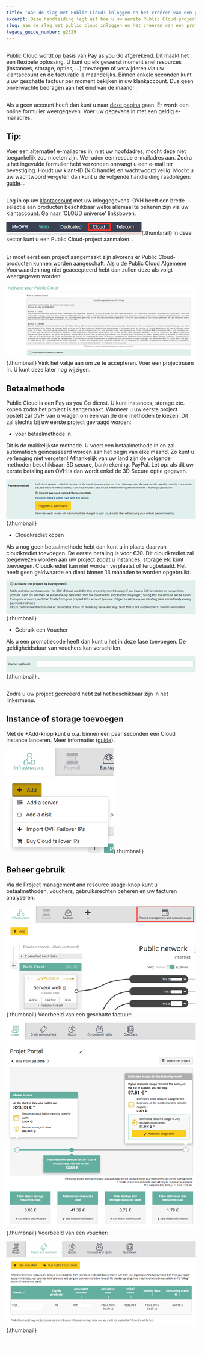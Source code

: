```yaml
---
title: 'Aan de slag met Public Cloud: inloggen en het creëren van een project'
excerpt: Deze handleiding legt uit hoe u uw eerste Public Cloud-project kunt aanmaken
slug: aan_de_slag_met_public_cloud_inloggen_en_het_creeren_van_een_project
legacy_guide_number: g2329
---
```



## 
Public Cloud wordt op basis van Pay as you Go afgerekend. 
Dit maakt het een flexibele oplossing. 
U kunt op elk gewenst moment snel resources (instances, storage, opties, ...) toevoegen of verwijderen via uw klantaccount en de facturatie is maandelijks. 
Binnen enkele seconden kunt u uw geschatte factuur per moment bekijken in uw klankaccount. Dus geen onverwachte bedragen aan het eind van de maand!
.


## 
Als u geen account heeft dan kunt u naar [deze pagina](https://www.ovh.nl/support/new_nic.xml) gaan.
Er wordt een online formulier weergegeven. Voer uw gegevens in met een geldig e-mailadres.

## Tip:
Voer een alternatief e-mailadres in, niet uw hoofdadres, mocht deze niet toegankelijk zou moeten zijn. We raden een rescue e-mailadres aan.
Zodra u het ingevulde formulier hebt verzonden ontvangt u een e-mail ter bevestiging. Houdt uw klant-ID (NIC handle) en wachtwoord veilig. 
Mocht u uw wachtwoord vergeten dan kunt u de volgende handleiding raadplegen: [guide]({legacy}2123).
.


## 
Log in op uw [klantaccount](https://www.ovh.com/manager) met uw inloggegevens.
OVH heeft een brede selectie aan producten beschikbaar welke allemaal te beheren zijn via uw klantaccount. Ga naar 'CLOUD universe' linksboven.

![](images/img_4657.jpg){.thumbnail}
In deze sector kunt u een Public Cloud-project aanmaken.
.


## 
Er moet eerst een project aangemaakt zijn alvorens er Public Cloud-producten kunnen worden aangeschaft.
Als u de Public Cloud Algemene Voorwaarden nog niet geaccepteerd hebt dan zullen deze als volgt weergegeven worden:

![](images/img_4658.jpg){.thumbnail}
Vink het vakje aan om ze te accepteren.
Voer een projectnaam in. U kunt deze later nog wijzigen.


## Betaalmethode
Public Cloud is een Pay as you Go dienst. U kunt instances, storage etc. kopen zodra het project is aangemaakt.
Wanneer u uw eerste project opstelt zal OVH van u vragen om een van de drie methoden te kiezen. Dit zal slechts bij uw eerste project gevraagd worden: 


- voer betaalmethode in


Dit is de makkelijkste methode. U voert een betaalmethode in en zal automatisch geïncasseerd worden aan het begin van elke maand. Zo kunt u verlenging niet vergeten! 
Afhankelijk van uw land zijn de volgende methoden beschikbaar: 
3D secure, bankrekening, PayPal.
Let op: als dit uw eerste betaling aan OVH is dan wordt enkel de 3D Secure optie gegeven.

![](images/img_4659.jpg){.thumbnail}

- Cloudkrediet kopen


Als u nog geen betaalmethode hebt dan kunt u in plaats daarvan cloudkrediet toevoegen. De eerste betaling is voor €30.
Dit cloudkrediet zal toegewezen worden aan uw project zodat u instances, storage etc kunt toevoegen. 
Cloudkrediet kan niet worden verplaatst of terugbetaald. Het heeft geen geldwaarde en dient binnen 13 maanden te worden opgebruikt.

![](images/img_4660.jpg){.thumbnail}

- Gebruik een Voucher


Als u een promotiecode heeft dan kunt u het in deze fase toevoegen. De geldigheidsduur van vouchers kan verschillen.

![](images/img_4661.jpg){.thumbnail}
.


## 
Zodra u uw project gecreëerd hebt zal het beschikbaar zijn in het linkermenu.


## Instance of storage toevoegen
Met de +Add-knop kunt u o.a. binnen een paar seconden een Cloud instance lanceren. 
Meer informatie: ([guide]({legacy}1775)).

![](images/img_4665.jpg){.thumbnail}


## Beheer gebruik
Via de Project management and resource usage-knop kunt u betaalmethoden, vouchers, gebruiksrechten beheren en uw facturen analyseren.

![](images/img_4662.jpg){.thumbnail}
Voorbeeld van een geschatte factuur:

![](images/img_4663.jpg){.thumbnail}
Voorbeeld van een voucher:

![](images/img_4664.jpg){.thumbnail}


## 
.

